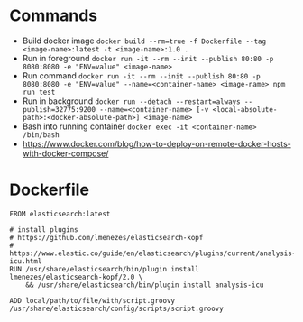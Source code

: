 # Commands

- Build docker image `docker build --rm=true -f Dockerfile --tag <image-name>:latest -t <image-name>:1.0 .`
- Run in foreground `docker run -it --rm --init --publish 80:80 -p 8080:8080 -e "ENV=value" <image-name>`
- Run command `docker run -it --rm --init --publish 80:80 -p 8080:8080 -e "ENV=value" --name=<container-name> <image-name> npm run test`
- Run in background `docker run --detach --restart=always --publish=32775:9200 --name=<container-name> [-v <local-absolute-path>:<docker-absolute-path>] <image-name>`
- Bash into running container `docker exec -it <container-name> /bin/bash`
- https://www.docker.com/blog/how-to-deploy-on-remote-docker-hosts-with-docker-compose/

# Dockerfile

```docker
FROM elasticsearch:latest

# install plugins
# https://github.com/lmenezes/elasticsearch-kopf
# https://www.elastic.co/guide/en/elasticsearch/plugins/current/analysis-icu.html
RUN /usr/share/elasticsearch/bin/plugin install lmenezes/elasticsearch-kopf/2.0 \
    && /usr/share/elasticsearch/bin/plugin install analysis-icu

ADD local/path/to/file/with/script.groovy /usr/share/elasticsearch/config/scripts/script.groovy
```
